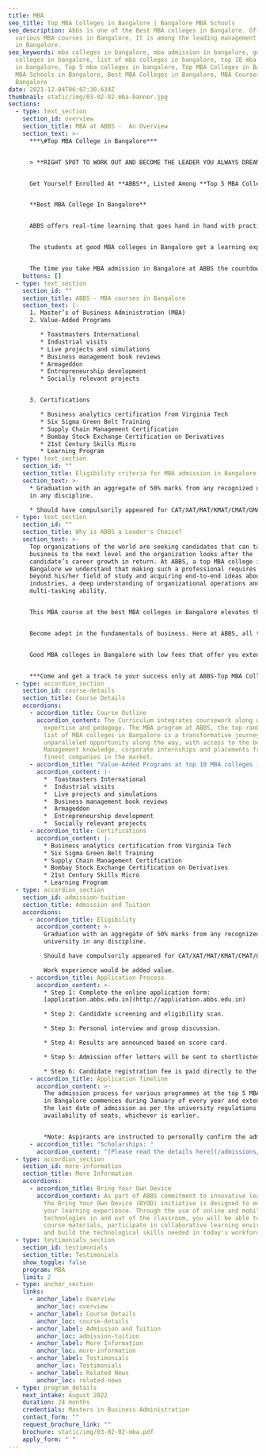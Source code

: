 ```yaml
---
title: MBA
seo_title: Top MBA Colleges in Bangalore | Bangalore MBA Schools
seo_description: Abbs is one of the Best MBA colleges in Bangalore. Offers
  various MBA courses in Bangalore, It is among the leading management colleges
  in Bangalore.
seo_keywords: mba colleges in bangalore, mba admission in bangalore, good mba
  colleges in bangalore, list of mba colleges in bangalore, top 10 mba colleges
  in bangalore, Top 5 mba colleges in bangalore, Top MBA Colleges in Bangalore,
  MBA Schools in Bangalore, Best MBA Colleges in Bangalore, MBA Courses in
  Bangalore
date: 2021-12-04T06:07:30.634Z
thumbnail: static/img/03-02-02-mba-banner.jpg
sections:
  - type: text_section
    section_id: overview
    section_title: MBA at ABBS -  An Overview
    section_text: >-
      ***\#Top MBA College in Bangalore***


      > **RIGHT SPOT TO WORK OUT AND BECOME THE LEADER YOU ALWAYS DREAMT OF……..**


      Get Yourself Enrolled At **ABBS**, Listed Among **Top 5 MBA Colleges In Bangalore**


      **Best MBA College In Bangalore**


      ABBS offers real-time learning that goes hand in hand with practical experience and peer learning. Our Master’s of Business Administration (MBA) program in Bangalore delivers the leaders of the business world who are competitive in all factors an organization seeks in its manager. 


      The students at good MBA colleges in Bangalore get a learning experience that’s well organized and synchronised to ensure each student stays focused and positive while building their career. The classes are held for adequate hours which allows students to learn, discuss and work with a team effectively. 


      The time you take MBA admission in Bangalore at ABBS the countdown to your successful career begins. We rank at top of the list of MBA colleges in Bangalore on google which has become possible with the help of our dedicated faculty members and enthusiastic study structure. It is our aim to enliven, strengthen and refine our student's leadership and management skills while building a multi-tasker for top organizations of the world. Gain access to the best Global Management knowledge, corporate internships and placements in the finest companies of the business world exclusively at ABBS one of the best MBA schools in Bangalore.
    buttons: []
  - type: text_section
    section_id: ""
    section_title: ABBS - MBA courses in Bangalore
    section_text: |-
      1. Master’s of Business Administration (MBA) 
      2. Value-Added Programs 

         * Toastmasters International 
         * Industrial visits 
         * Live projects and simulations 
         * Business management book reviews 
         * Armageddon 
         * Entrepreneurship development 
         * Socially relevant projects 


      3. Certifications 

         * Business analytics certification from Virginia Tech
         * Six Sigma Green Belt Training 
         * Supply Chain Management Certification 
         * Bombay Stock Exchange Certification on Derivatives 
         * 21st Century Skills Micro 
         * Learning Program
  - type: text_section
    section_id: ""
    section_title: Eligibility criteria for MBA admission in Bangalore
    section_text: >-
      * Graduation with an aggregate of 50% marks from any recognized university
      in any discipline. 

      * Should have compulsorily appeared for CAT/XAT/MAT/KMAT/CMAT/GMAT. -Work experience would be an added value.
  - type: text_section
    section_id: ""
    section_title: Why is ABBS a Leader's Choice?
    section_text: >-
      Top organizations of the world are seeking candidates that can take their
      business to the next level and the organization looks after the
      candidate’s career growth in return. At ABBS, a top MBA college in
      Bangalore we understand that making such a professional requires going
      beyond his/her field of study and acquiring end-to-end ideas about the
      industries, a deep understanding of organizational operations and
      multi-tasking ability.


      This MBA course at the best MBA colleges in Bangalore elevates the business administration abilities through the blend of full-time and tailored learning experience along with practical knowledge, eventually allowing students to maximize their knowledge and get maximum return on investment. 


      Become adept in the fundamentals of business. Here at ABBS, all the elements of business administration are embedded in our MBA courses in Bangalore. Our dedicated faculty teachers make you adept at how to use analytical frameworks and implement evidence-based ideas to unravel tricky situations and make an actual difference in your organization’s growth in real-time. 


      Good MBA colleges in Bangalore with low fees that offer you extensive career opportunities as the skills and knowledge you acquire here to stay with you forever. This is an MBA school in Bangalore that helps you not only gain rightful knowledge to crack your interview but also help you to prepare a powerful, supportive and evident portfolio. 


      ***Come and get a track to your success only at ABBS-Top MBA College in Bangalore!!!***
  - type: accordion_section
    section_id: course-details
    section_title: Course Details
    accordions:
      - accordion_title: Course Outline
        accordion_content: The Curriculum integrates coursework along with international
          expertise and pedagogy. The MBA program at ABBS, the top-ranked on the
          list of MBA colleges in Bangalore is a transformative journey offering
          unparalleled opportunity along the way, with access to the best Global
          Management knowledge, corporate internships and placements from the
          finest companies in the market.
      - accordion_title: "Value-Added Programs at top 10 MBA colleges in Bangalore "
        accordion_content: |-
          *  Toastmasters International 
          *  Industrial visits 
          *  Live projects and simulations 
          *  Business management book reviews 
          *  Armageddon 
          *  Entrepreneurship development 
          *  Socially relevant projects
      - accordion_title: Certifications
        accordion_content: |-
          * Business analytics certification from Virginia Tech 
          * Six Sigma Green Belt Training 
          * Supply Chain Management Certification 
          * Bombay Stock Exchange Certification on Derivatives 
          * 21st Century Skills Micro 
          * Learning Program
  - type: accordion_section
    section_id: admission-tuition
    section_title: Admission and Tuition
    accordions:
      - accordion_title: Eligibility
        accordion_content: >-
          Graduation with an aggregate of 50% marks from any recognized
          university in any discipline.

          Should have compulsorily appeared for CAT/XAT/MAT/KMAT/CMAT/GMAT.

          Work experience would be added value.
      - accordion_title: Application Process
        accordion_content: >-
          * Step 1: Complete the online application form:
          [application.abbs.edu.in](http://application.abbs.edu.in)

          * Step 2: Candidate screening and eligibility scan.

          * Step 3: Personal interview and group discussion.

          * Step 4: Results are announced based on score card.

          * Step 5: Admission offer letters will be sent to shortlisted candidates.

          * Step 6: Candidate registration fee is paid directly to the institution after the confirmation of seat.
      - accordion_title: Application Timeline
        accordion_content: >-
          The admission process for various programmes at the top 5 MBA colleges
          in Bangalore commences during January of every year and extends till
          the last date of admission as per the university regulations or
          availability of seats, whichever is earlier. 


          *Note: Aspirants are instructed to personally confirm the admission dates and timelines from the admissions office.*
      - accordion_title: "Scholarships: "
        accordion_content: "[Please read the details here](/admissions/fees-scholarships)"
  - type: accordion_section
    section_id: more-information
    section_title: More Information
    accordions:
      - accordion_title: Bring Your Own Device
        accordion_content: As part of ABBS commitment to innovative learning strategies,
          the Bring Your Own Device (BYOD) initiative is designed to enhance
          your learning experience. Through the use of online and mobile
          technologies in and out of the classroom, you will be able to access
          course materials, participate in collaborative learning environments
          and build the technological skills needed in today's workforce.
  - type: testimonials_section
    section_id: testimonials
    section_title: Testimonials
    show_toggle: false
    program: MBA
    limit: 2
  - type: anchor_section
    links:
      - anchor_label: Overview
        anchor_loc: overview
      - anchor_label: Course Details
        anchor_loc: course-details
      - anchor_label: Admission and Tuition
        anchor_loc: admission-tuition
      - anchor_label: More Information
        anchor_loc: more-information
      - anchor_label: Testimonials
        anchor_loc: Testimonials
      - anchor_label: Related News
        anchor_loc: related-news
  - type: program_details
    next_intake: August 2022
    duration: 24 months
    credentials: Masters in Business Administration
    contact_form: ""
    request_brochure_link: ""
    brochure: static/img/03-02-02-mba.pdf
    apply_form: " "
---
```

